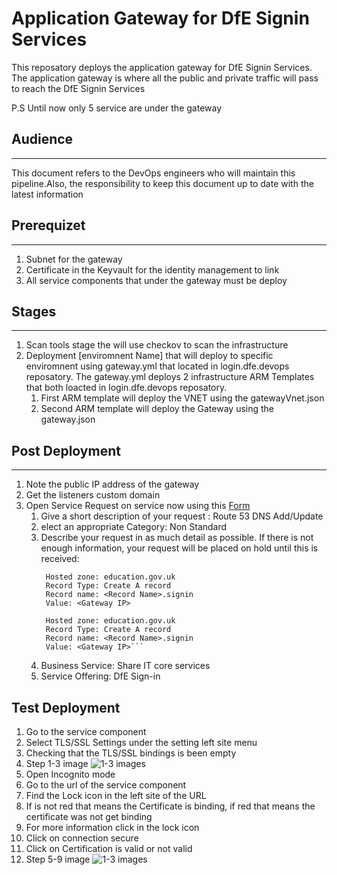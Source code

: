 # Application Gateway for DfE Signin Services
This reposatory deploys the application gateway for DfE Signin Services. The application gateway is where all the public and private traffic will pass to reach the DfE Signin Services

P.S Until now only 5 service are under the gateway

## Audience
---
This document refers to the DevOps engineers who will maintain this pipeline.Also, the responsibility to keep this document up to date with the latest information

## Prerequizet
---
1. Subnet for the gateway
2. Certificate in the Keyvault for the identity management to link
3. All service components that under the gateway must be deploy 

## Stages
---
1. Scan tools stage the will use checkov to scan the infrastructure
2. Deployment [enviromnent Name] that will deploy to specific enviromnent using gateway.yml that located in login.dfe.devops reposatory. The gateway.yml deploys 2 infrastructure ARM Templates that both loacted in login.dfe.devops reposatory.
   1. First ARM template will deploy the VNET using the gatewayVnet.json
   2. Second ARM template will deploy the Gateway using the gateway.json

## Post Deployment
---
1. Note the public IP address of the gateway
2. Get the listeners custom domain
3. Open Service Request on service now using this [Form](https://dfe.service-now.com.mcas.ms/serviceportal?id=sc_cat_item&sys_id=3ab186f8db2c2b403b929334ca961998&sysparm_category=19d07bc3dbff17003b929334ca9619bd)
   1. Give a short description of your request : Route 53 DNS Add/Update
   2. elect an appropriate Category: Non Standard
   3. Describe your request in as much detail as possible. If there is not enough information, your request will be placed on hold until this is received:
       ```Add/Updates for the below records:
        Hosted zone: education.gov.uk
        Record Type: Create A record
        Record name: <Record Name>.signin
        Value: <Gateway IP>

        Hosted zone: education.gov.uk
        Record Type: Create A record
        Record name: <Record Name>.signin
        Value: <Gateway IP>```

   4. Business Service: Share IT core services
   5. Service Offering: DfE Sign-in

## Test Deployment

1.	Go to the service component
2.	Select TLS/SSL Settings under the setting left site menu
3.	Checking that the TLS/SSL bindings is been empty
4.	Step 1-3 image
![1-3 images](/imgs/steps1-3.png)
5.	Open Incognito mode
6.	Go to the url of the service component 
7.	Find the Lock icon in the left site of the URL
8.	If is not red that means the Certificate is binding, if red that means the certificate was not get binding
9.	For more information click in the lock icon
10.	Click on connection secure
11.	Click on Certification is valid or not valid
12.	Step 5-9 image 
![1-3 images](/imgs/steps5-9.png)
